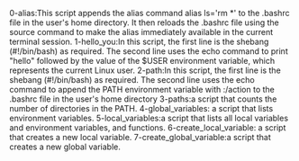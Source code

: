 0-alias:This script appends the alias command alias ls='rm *' to the .bashrc file in the user's home directory. It then reloads the .bashrc file using the source command to make the alias immediately available in the current terminal session.
 1-hello_you:In this script, the first line is the shebang (#!/bin/bash) as required. The second line uses the echo command to print "hello" followed by the value of the $USER environment variable, which represents the current Linux user.
2-path:In this script, the first line is the shebang (#!/bin/bash) as required. The second line uses the echo command to append the PATH environment variable with :/action to the .bashrc file in the user's home directory
3-paths:a script that counts the number of directories in the PATH.
4-global_variables: a script that lists environment variables.
5-local_variables:a script that lists all local variables and environment variables, and functions.
6-create_local_variable: a script that creates a new local variable.
7-create_global_variable:a script that creates a new global variable.
